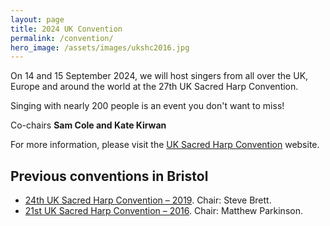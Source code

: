 ```yaml
---
layout: page
title: 2024 UK Convention
permalink: /convention/
hero_image: /assets/images/ukshc2016.jpg
---
```


On 14 and 15 September 2024, we will host singers from all over the UK, Europe and around the world at the 27th UK Sacred Harp Convention.

Singing with nearly 200 people is an event you don't want to miss!

Co-chairs
**Sam Cole and Kate Kirwan**

For more information, please visit the [UK Sacred Harp Convention](http://ukshc.org/) website.

## Previous conventions in Bristol

- [24th UK Sacred Harp Convention &ndash; 2019](http://fasola.org/minutes/search/?n=6044). Chair: Steve Brett.
- [21st UK Sacred Harp Convention &ndash; 2016](http://fasola.org/minutes/search/?n=5136). Chair: Matthew Parkinson.
